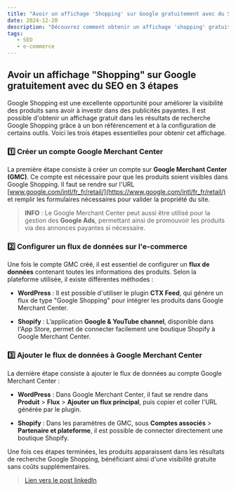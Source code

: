 ```yaml
---
title: "Avoir un affichage 'Shopping' sur Google gratuitement avec du SEO en 3 étapes"
date: 2024-12-20
description: "Découvrez comment obtenir un affichage 'shopping' gratuit sur Google grâce à l'optimisation SEO en trois étapes simples, avec l'utilisation de Google Merchant Center et des flux de données."
tags:
   - SEO
   - e-commerce
---
```


## Avoir un affichage "Shopping" sur Google gratuitement avec du SEO en 3 étapes

Google Shopping est une excellente opportunité pour améliorer la visibilité des produits sans avoir à investir dans des publicités payantes. Il est possible d'obtenir un affichage gratuit dans les résultats de recherche Google Shopping grâce à un bon référencement et à la configuration de certains outils. Voici les trois étapes essentielles pour obtenir cet affichage.

### 1️⃣ Créer un compte Google Merchant Center

La première étape consiste à créer un compte sur **Google Merchant Center (GMC)**. Ce compte est nécessaire pour que les produits soient visibles dans Google Shopping. Il faut se rendre sur l'URL [www.google.com/intl/fr_fr/retail/](https://www.google.com/intl/fr_fr/retail/) et remplir les formulaires nécessaires pour valider la propriété du site.

> **INFO** : Le Google Merchant Center peut aussi être utilisé pour la gestion des **Google Ads**, permettant ainsi de promouvoir les produits via des annonces payantes si nécessaire.

### 2️⃣ Configurer un flux de données sur l'e-commerce

Une fois le compte GMC créé, il est essentiel de configurer un **flux de données** contenant toutes les informations des produits. Selon la plateforme utilisée, il existe différentes méthodes :

- **WordPress** : Il est possible d'utiliser le plugin **CTX Feed**, qui génère un flux de type "Google Shopping" pour intégrer les produits dans Google Merchant Center.
  
- **Shopify** : L’application **Google & YouTube channel**, disponible dans l'App Store, permet de connecter facilement une boutique Shopify à Google Merchant Center.

### 3️⃣ Ajouter le flux de données à Google Merchant Center

La dernière étape consiste à ajouter le flux de données au compte Google Merchant Center :

- **WordPress** : Dans Google Merchant Center, il faut se rendre dans **Produit** > **Flux** > **Ajouter un flux principal**, puis copier et coller l'URL générée par le plugin.
  
- **Shopify** : Dans les paramètres de GMC, sous **Comptes associés** > **Partenaire et plateforme**, il est possible de connecter directement une boutique Shopify.

Une fois ces étapes terminées, les produits apparaissent dans les résultats de recherche Google Shopping, bénéficiant ainsi d'une visibilité gratuite sans coûts supplémentaires.

> [Lien vers le post linkedIn](https://www.linkedin.com/posts/bruno-santos-lopes_avoir-un-affichage-shopping-sur-google-activity-7255122145133875201-gkdW?utm_source=share&utm_medium=member_desktop)